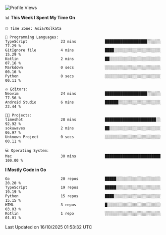 <!--START_SECTION:waka-->
![Profile Views](http://img.shields.io/badge/Profile%20Views-2-blue)

📊 **This Week I Spent My Time On** 

```text
🕑︎ Time Zone: Asia/Kolkata

💬 Programming Languages: 
TypeScript               23 mins             ███████████████████░░░░░░   77.29 % 
GitIgnore file           4 mins              ████░░░░░░░░░░░░░░░░░░░░░   15.29 % 
Kotlin                   2 mins              ██░░░░░░░░░░░░░░░░░░░░░░░   07.16 % 
Markdown                 0 secs              ░░░░░░░░░░░░░░░░░░░░░░░░░   00.16 % 
Python                   0 secs              ░░░░░░░░░░░░░░░░░░░░░░░░░   00.11 % 

🔥 Editors: 
Neovim                   24 mins             ███████████████████░░░░░░   77.56 % 
Android Studio           6 mins              ██████░░░░░░░░░░░░░░░░░░░   22.44 % 

🐱‍💻 Projects: 
timeshot                 28 mins             ███████████████████████░░   92.92 % 
sokuwaves                2 mins              ██░░░░░░░░░░░░░░░░░░░░░░░   06.97 % 
Unknown Project          0 secs              ░░░░░░░░░░░░░░░░░░░░░░░░░   00.11 % 

💻 Operating System: 
Mac                      30 mins             █████████████████████████   100.00 % 
```

**I Mostly Code in Go** 

```text
Go                       20 repos            █████░░░░░░░░░░░░░░░░░░░░   20.20 % 
TypeScript               19 repos            █████░░░░░░░░░░░░░░░░░░░░   19.19 % 
Python                   15 repos            ████░░░░░░░░░░░░░░░░░░░░░   15.15 % 
HTML                     3 repos             █░░░░░░░░░░░░░░░░░░░░░░░░   03.03 % 
Kotlin                   1 repo              ░░░░░░░░░░░░░░░░░░░░░░░░░   01.01 % 
```




 Last Updated on 16/10/2025 01:53:32 UTC
<!--END_SECTION:waka-->
